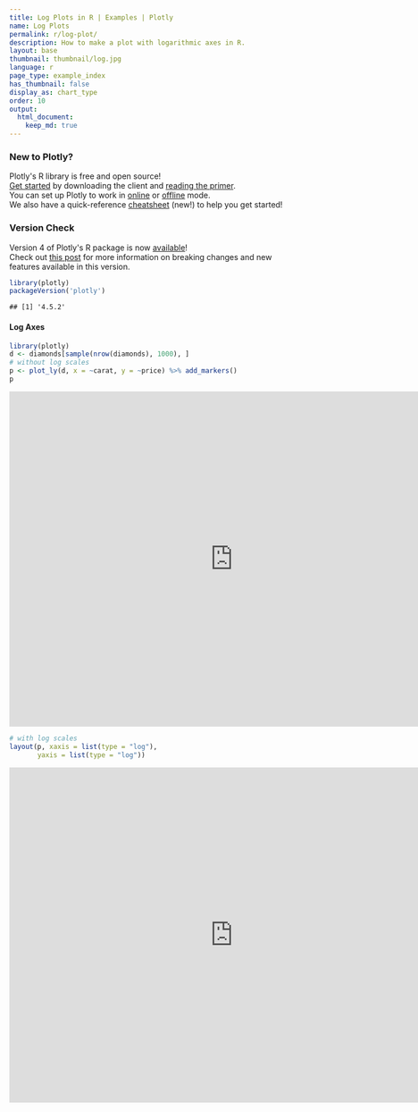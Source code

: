 ```yaml
---
title: Log Plots in R | Examples | Plotly
name: Log Plots
permalink: r/log-plot/
description: How to make a plot with logarithmic axes in R.
layout: base
thumbnail: thumbnail/log.jpg
language: r
page_type: example_index
has_thumbnail: false
display_as: chart_type
order: 10
output:
  html_document:
    keep_md: true
---
```



### New to Plotly?

Plotly's R library is free and open source!<br>
[Get started](https://plot.ly/r/getting-started/) by downloading the client and [reading the primer](https://plot.ly/r/getting-started/).<br>
You can set up Plotly to work in [online](https://plot.ly/r/getting-started/#hosting-graphs-in-your-online-plotly-account) or [offline](https://plot.ly/r/offline/) mode.<br>
We also have a quick-reference [cheatsheet](https://images.plot.ly/plotly-documentation/images/r_cheat_sheet.pdf) (new!) to help you get started!

### Version Check

Version 4 of Plotly's R package is now [available](https://plot.ly/r/getting-started/#installation)!<br>
Check out [this post](http://moderndata.plot.ly/upgrading-to-plotly-4-0-and-above/) for more information on breaking changes and new features available in this version.

```r
library(plotly)
packageVersion('plotly')
```

```
## [1] '4.5.2'
```

#### Log Axes


```r
library(plotly)
d <- diamonds[sample(nrow(diamonds), 1000), ]
# without log scales
p <- plot_ly(d, x = ~carat, y = ~price) %>% add_markers()
p
```

<iframe src="https://plot.ly/~RPlotBot/3176.embed" width="800" height="600" id="igraph" scrolling="no" seamless="seamless" frameBorder="0"> </iframe>


```r
# with log scales
layout(p, xaxis = list(type = "log"),
       yaxis = list(type = "log"))
```

<iframe src="https://plot.ly/~RPlotBot/3178.embed" width="800" height="600" id="igraph" scrolling="no" seamless="seamless" frameBorder="0"> </iframe>
